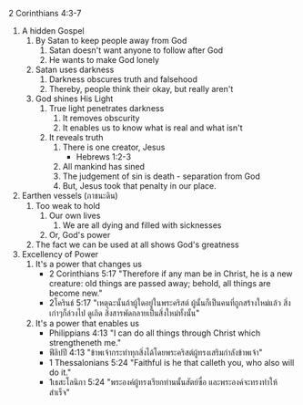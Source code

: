 
2 Corinthians 4:3-7

1. A hidden Gospel
    1. By Satan to keep people away from God
        1. Satan doesn't want anyone to follow after God
        2. He wants to make God lonely
    2. Satan uses darkness
        1. Darkness obscures truth and falsehood
        2. Thereby, people think their okay, but really aren't
    3. God shines His Light
        1. True light penetrates darkness
            1. It removes obscurity
            2. It enables us to know what is real and what isn't
        2. It reveals truth
            1. There is one creator, Jesus
                - Hebrews 1:2-3
            2. All mankind has sined
            3. The judgement of sin is death - separation from God
            4. But, Jesus took that penalty in our place.
2. Earthen vessels (ภาชนะดิน)
    1. Too weak to hold 
        1. Our own lives
            1. We are all dying and filled with sicknesses
        2. Or, God's power
    2. The fact we can be used at all shows God's greatness
3. Excellency of Power
    1. It's a power that changes us
        - 2 Corinthians 5:17 "Therefore if any man be in Christ, he is a new creature: old things are passed away; behold, all things are become new."
        - 2โครินธ์ 5:17 "เหตุฉะนั้นถ้าผู้ใดอยู่ในพระคริสต์ ผู้นั้นก็เป็นคนที่ถูกสร้างใหม่แล้ว สิ่งเก่าๆก็ล่วงไป ดูเถิด สิ่งสารพัดกลายเป็นสิ่งใหม่ทั้งนั้น"
    2. It's a power that enables us
        - Philippians 4:13 "I can do all things through Christ which strengtheneth me."
        - ฟีลิปปี 4:13 "ข้าพเจ้ากระทำทุกสิ่งได้โดยพระคริสต์ผู้ทรงเสริมกำลังข้าพเจ้า"
        - 1 Thessalonians 5:24 "Faithful is he that calleth you, who also will do it."
        - 1เธสะโลนิกา 5:24 "พระองค์ผู้ทรงเรียกท่านนั้นสัตย์ซื่อ และพระองค์จะทรงทำให้สำเร็จ"
